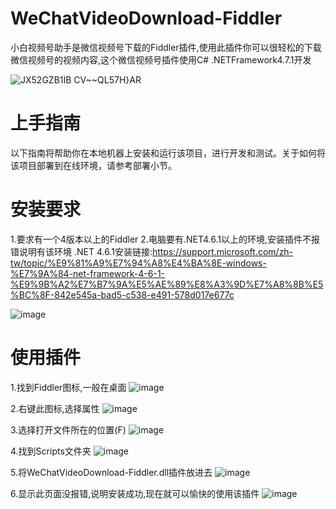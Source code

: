 # WeChatVideoDownload-Fiddler
小白视频号助手是微信视频号下载的Fiddler插件,使用此插件你可以很轻松的下载微信视频号的视频内容,这个微信视频号插件使用C# .NETFramework4.7.1开发

![JX52GZB1IB CV~~QL57H}AR](https://github.com/Milk-Dream/WeChatVideoDownload-Fiddler/assets/52303998/ea360bc7-64ea-4e88-bb63-df542d96042c)


# 上手指南
以下指南将帮助你在本地机器上安装和运行该项目，进行开发和测试。关于如何将该项目部署到在线环境，请参考部署小节。

# 安装要求
1.要求有一个4版本以上的Fiddler
2.电脑要有.NET4.6.1以上的环境,安装插件不报错说明有该环境
.NET 4.6.1安装链接:https://support.microsoft.com/zh-tw/topic/%E9%81%A9%E7%94%A8%E4%BA%8E-windows-%E7%9A%84-net-framework-4-6-1-%E9%9B%A2%E7%B7%9A%E5%AE%89%E8%A3%9D%E7%A8%8B%E5%BC%8F-842e545a-bad5-c538-e491-578d017e677c

![image](https://github.com/Milk-Dream/WeChatVideoDownload-Fiddler/assets/52303998/5a63ab78-760e-4555-a5fa-2b661e524bd1)

# 使用插件

1.找到Fiddler图标,一般在桌面
![image](https://github.com/Milk-Dream/WeChatVideoDownload-Fiddler/assets/52303998/2265f871-9c1d-4ef3-a640-8160c248df31)

2.右键此图标,选择属性
![image](https://github.com/Milk-Dream/WeChatVideoDownload-Fiddler/assets/52303998/2fcbe195-4f17-4314-84fb-78364ec8e8c6)

3.选择打开文件所在的位置(F)
![image](https://github.com/Milk-Dream/WeChatVideoDownload-Fiddler/assets/52303998/a0bcbe37-ea95-4c68-8b00-65d7a2eebf6e)

4.找到Scripts文件夹
![image](https://github.com/Milk-Dream/WeChatVideoDownload-Fiddler/assets/52303998/7f390c6b-0416-458b-af8d-451d952cdd56)

5.将WeChatVideoDownload-Fiddler.dll插件放进去
![image](https://github.com/Milk-Dream/WeChatVideoDownload-Fiddler/assets/52303998/7a04b1ec-f0ca-429a-8b3a-51eb2b0b745d)

6.显示此页面没报错,说明安装成功,现在就可以愉快的使用该插件
![image](https://github.com/Milk-Dream/WeChatVideoDownload-Fiddler/assets/52303998/6e7c2f41-cb34-45c9-9a25-cb428276780c)


